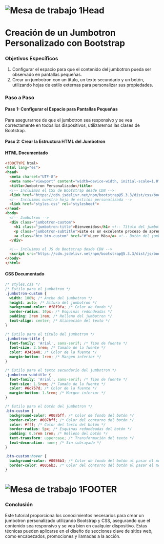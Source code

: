 # ![Mesa de trabajo 1Head](http://drive.google.com/uc?export=view&id=1p2rqX0Nck3MI8LKzYct_oEMRETRIhzTH)



# Creación de un Jumbotron Personalizado con Bootstrap

### Objetivos Específicos

1. Configurar el espacio para que el contenido del jumbotron pueda ser observado en pantallas pequeñas.
2. Crear un jumbotron con un título, un texto secundario y un botón, utilizando hojas de estilo externas para personalizar sus propiedades.

### Paso a Paso

#### Paso 1: Configurar el Espacio para Pantallas Pequeñas

Para asegurarnos de que el jumbotron sea responsivo y se vea correctamente en todos los dispositivos, utilizaremos las clases de Bootstrap.

#### Paso 2: Crear la Estructura HTML del Jumbotron

#### HTML Documentado

```html
<!DOCTYPE html>
<html lang="es">
<head>
  <meta charset="UTF-8">
  <meta name="viewport" content="width=device-width, initial-scale=1.0">
  <title>Jumbotron Personalizado</title>
  <!-- Incluimos el CSS de Bootstrap desde CDN -->
  <link href="https://cdn.jsdelivr.net/npm/bootstrap@5.3.3/dist/css/bootstrap.min.css" rel="stylesheet" integrity="sha384-QWTKZyjpPEjISv5WaRU9OFeRpok6YctnYmDr5pNlyT2bRjXh0JMhjY6hW+ALEwIH" crossorigin="anonymous">
  <!-- Incluimos nuestra hoja de estilos personalizada -->
  <link href="styles.css" rel="stylesheet">
</head>
<body>
  <!-- Jumbotron -->
  <div class="jumbotron-custom">
    <h1 class="jumbotron-title">Bienvenidos</h1> <!-- Título del jumbotron -->
    <p class="jumbotron-subtitle">Este es un excelente proceso de aprendizaje</p> <!-- Texto secundario -->
    <a class="btn btn-custom" href="#">Leer Más</a> <!-- Botón del jumbotron -->
  </div>

  <!-- Incluimos el JS de Bootstrap desde CDN -->
  <script src="https://cdn.jsdelivr.net/npm/bootstrap@5.3.3/dist/js/bootstrap.bundle.min.js" integrity="sha384-YvpcrYf0tY3lHB60NNkmXc5s9fDVZLESaAA55NDzOxhy9GkcIdslK1eN7N6jIeHz" crossorigin="anonymous"></script>
</body>
</html>
```

#### CSS Documentado

```css
/* styles.css */
/* Estilo para el jumbotron */
.jumbotron-custom {
  width: 100%; /* Ancho del jumbotron */
  height: auto; /* Altura del jumbotron */
  background-color: #f8f9fa; /* Color de fondo */
  border-radius: 10px; /* Esquinas redondeadas */
  padding: 2rem 1rem; /* Relleno del jumbotron */
  text-align: center; /* Alineación del texto */
}

/* Estilo para el título del jumbotron */
.jumbotron-title {
  font-family: 'Arial', sans-serif; /* Tipo de fuente */
  font-size: 2.5rem; /* Tamaño de la fuente */
  color: #343a40; /* Color de la fuente */
  margin-bottom: 1rem; /* Margen inferior */
}

/* Estilo para el texto secundario del jumbotron */
.jumbotron-subtitle {
  font-family: 'Arial', sans-serif; /* Tipo de fuente */
  font-size: 1.5rem; /* Tamaño de la fuente */
  color: #6c757d; /* Color de la fuente */
  margin-bottom: 1.5rem; /* Margen inferior */
}

/* Estilo para el botón del jumbotron */
.btn-custom {
  background-color: #007bff; /* Color de fondo del botón */
  border-color: #007bff; /* Color del contorno del botón */
  color: #fff; /* Color del texto del botón */
  border-radius: 5px; /* Esquinas redondeadas del botón */
  padding: 0.5rem 1rem; /* Relleno del botón */
  text-transform: uppercase; /* Transformación del texto */
  text-decoration: none; /* Sin subrayado */
}

.btn-custom:hover {
  background-color: #0056b3; /* Color de fondo del botón al pasar el mouse */
  border-color: #0056b3; /* Color del contorno del botón al pasar el mouse */
}
```

# ![Mesa de trabajo 1FOOTER](http://drive.google.com/uc?export=view&id=1vwLVsNlcF2PEyv9fULe2cohQnVfwRWLg)

### Conclusión

Este tutorial proporciona los conocimientos necesarios para crear un jumbotron personalizado utilizando Bootstrap y CSS, asegurando que el contenido sea responsivo y se vea bien en cualquier dispositivo. Estas técnicas pueden aplicarse en el diseño de secciones clave de sitios web, como encabezados, promociones y llamadas a la acción.

